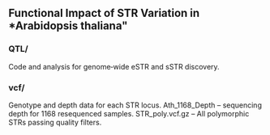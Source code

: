 
## Functional Impact of STR Variation in *Arabidopsis thaliana"

### QTL/
Code and analysis for genome‑wide eSTR and sSTR discovery.

###  vcf/
Genotype and depth data for each STR locus. Ath_1168_Depth – sequencing depth for 1168 resequenced samples. STR_poly.vcf.gz – All polymorphic STRs passing quality filters.
